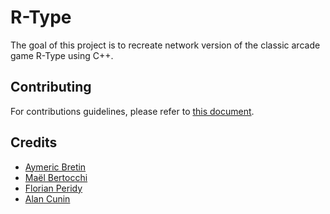# R-Type

The goal of this project is to recreate network version of the classic arcade game R-Type using C++.

## Contributing

For contributions guidelines, please refer to [this document](docs/contributing.md).

## Credits

- [Aymeric Bretin](https://github.com/AymericBretin)
- [Maël Bertocchi](https://github.com/mael-bertocchi)
- [Florian Peridy](https://github.com/Florianperidy)
- [Alan Cunin](https://github.com/Azurioh)
